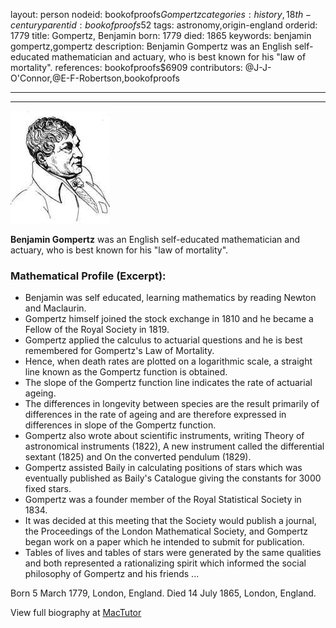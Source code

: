layout: person
nodeid: bookofproofs$Gompertz
categories: history,18th-century
parentid: bookofproofs$52
tags: astronomy,origin-england
orderid: 1779
title: Gompertz, Benjamin
born: 1779
died: 1865
keywords: benjamin gompertz,gompertz
description: Benjamin Gompertz was an English self-educated mathematician and actuary, who is best known for his "law of mortality".
references: bookofproofs$6909
contributors: @J-J-O'Connor,@E-F-Robertson,bookofproofs

---



---

![Gompertz.jpg](https://github.com/bookofproofs/bookofproofs.github.io/blob/main/_sources/_assets/images/portraits/Gompertz.jpg?raw=true)

**Benjamin Gompertz**  was an English self-educated mathematician and actuary, who is best known for his "law of mortality".

### Mathematical Profile (Excerpt):
* Benjamin was self educated, learning mathematics by reading Newton and Maclaurin.
* Gompertz himself joined the stock exchange in 1810 and he became a Fellow of the Royal Society in 1819.
* Gompertz applied the calculus to actuarial questions and he is best remembered for Gompertz's Law of Mortality.
* Hence, when death rates are plotted on a logarithmic scale, a straight line known as the Gompertz function is obtained.
* The slope of the Gompertz function line indicates the rate of actuarial ageing.
* The differences in longevity between species are the result primarily of differences in the rate of ageing and are therefore expressed in differences in slope of the Gompertz function.
* Gompertz also wrote about scientific instruments, writing Theory of astronomical instruments (1822), A new instrument called the differential sextant (1825) and On the converted pendulum (1829).
* Gompertz assisted Baily in calculating positions of stars which was eventually published as Baily's Catalogue giving the constants for 3000 fixed stars.
* Gompertz was a founder member of the Royal Statistical Society in 1834.
* It was decided at this meeting that the Society would publish a journal, the Proceedings of the London Mathematical Society, and Gompertz began work on a paper which he intended to submit for publication.
* Tables of lives and tables of stars were generated by the same qualities and both represented a rationalizing spirit which informed the social philosophy of Gompertz and his friends ...

Born 5 March 1779, London, England. Died 14 July 1865, London, England.

View full biography at [MacTutor](https://mathshistory.st-andrews.ac.uk/Biographies/Gompertz/)
